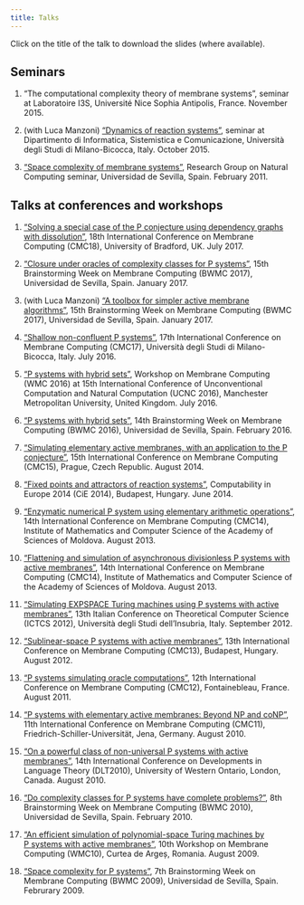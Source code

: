 ```yaml
---
title: Talks
---
```


Click on the title of the talk to download the slides (where available).

Seminars
--------

1. “The computational complexity theory of membrane systems”, seminar at Laboratoire I3S, Université Nice Sophia Antipolis, France. November 2015.

1. (with Luca Manzoni) [“Dynamics of reaction systems”](dynamics-of-reaction-systems.pdf), seminar at Dipartimento di Informatica, Sistemistica e Comunicazione, Università degli Studi di Milano-Bicocca, Italy. October 2015.

1. [“Space complexity of membrane systems”](space-complexity-of-membrane-systems.pdf), Research Group on Natural Computing seminar, Universidad de Sevilla, Spain. February 2011.

Talks at conferences and workshops
----------------------------------

1. [“Solving a special case of the P conjecture using dependency graphs with dissolution”](solving-special-case-of-p-conjecture-using-dependency-graphs-with-dissolution.pdf), 18th International Conference on Membrane Computing (CMC18), University of Bradford, UK. July 2017.

1. [“Closure under oracles of complexity classes for P systems”](closure-under-oracles-of-complexity-classes-for-p-systems.pdf), 15th Brainstorming Week on Membrane Computing (BWMC 2017), Universidad de Sevilla, Spain. January 2017.

1. (with Luca Manzoni) [“A toolbox for simpler active membrane algorithms”](toolbox-for-simpler-active-membranes-algorithms.pdf), 15th Brainstorming Week on Membrane Computing (BWMC 2017), Universidad de Sevilla, Spain. January 2017.

1. [“Shallow non-confluent P systems”](shallow-non-confluent-p-systems.pdf), 17th International Conference on Membrane Computing (CMC17), Università degli Studi di Milano-Bicocca, Italy. July 2016.

1. [“P systems with hybrid sets”](p-systems-with-hybrid-sets-wmc2016.pdf), Workshop on Membrane Computing (WMC 2016) at 15th International Conference of Unconventional Computation and Natural Computation (UCNC 2016), Manchester Metropolitan University, United Kingdom. July 2016.

1. [“P systems with hybrid sets”](p-systems-with-hybrid-sets-bwmc2016.pdf), 14th Brainstorming Week on Membrane Computing (BWMC 2016), Universidad de Sevilla, Spain. February 2016.

1. [“Simulating elementary active membranes, with an application to the P conjecture”](simulating-elementary-active-membranes-with-application-to-p-conjecture.pdf), 15th International Conference on Membrane Computing (CMC15), Prague, Czech Republic. August 2014.

1. [“Fixed points and attractors of reaction systems”](“fixed-points-and-attractors-of-reaction-systems.pdf), Computability in Europe 2014 (CiE 2014), Budapest, Hungary. June 2014.

1. [“Enzymatic numerical P system using elementary arithmetic operations”](enzymatic-numerical-p-system-using-elementary-arithmetic-operations.pdf), 14th International Conference on Membrane Computing (CMC14), Institute of Mathematics and Computer Science of the Academy of Sciences of Moldova. August 2013.

1. [“Flattening and simulation of asynchronous divisionless P systems with active membranes”](flattening-and-simulation-of-asynchronous-divisionless-p-systems-with-active-membranes.pdf), 14th International Conference on Membrane Computing (CMC14), Institute of Mathematics and Computer Science of the Academy of Sciences of Moldova. August 2013.

1. [“Simulating EXPSPACE Turing machines using P systems with active membranes”](simulating-expspace-turing-machines-using-p-systems-with-active-membranes.pdf), 13th Italian Conference on Theoretical Computer Science (ICTCS 2012), Università degli Studi dell’Insubria, Italy. September 2012.

1. [“Sublinear-space P systems with active membranes”](sublinear-space-p-systems-with-active-membranes.pdf), 13th International Conference on Membrane Computing (CMC13), Budapest, Hungary. August 2012.

1. [“P systems simulating oracle computations”](p-systems-simulating-oracle-computations.pdf), 12th International Conference on Membrane Computing (CMC12), Fontainebleau, France. August 2011.

1. [“P systems with elementary active membranes: Beyond NP and coNP”](p-systems-with-active-membranes-beyond-np-and-conp.pdf), 11th International Conference on Membrane Computing (CMC11), Friedrich-Schiller-Universität, Jena, Germany. August 2010.

1. [“On a powerful class of non-universal P systems with active membranes”](on-powerful-class-of-non-universal-p-systems-with-active-membranes.pdf), 14th International Conference on Developments in Language Theory (DLT2010), University of Western Ontario, London, Canada. August 2010.

1. [“Do complexity classes for P systems have complete problems?”](do-complexity-classes-for-p-systems-have-complete-problems.pdf), 8th Brainstorming Week on Membrane Computing (BWMC 2010), Universidad de Sevilla, Spain. February 2010.

1. [“An efficient simulation of polynomial-space Turing machines by P systems with active membranes”](efficient-simulation-of-polynomial-space-turing-machines-by-p-systems-with-active-membranes.pdf), 10th Workshop on Membrane Computing (WMC10), Curtea de Argeș, Romania. August 2009.

1. [“Space complexity for P systems”](space-complexity-for-p-systems.pdf), 7th Brainstorming Week on Membrane Computing (BWMC 2009), Universidad de Sevilla, Spain. Februrary 2009.
